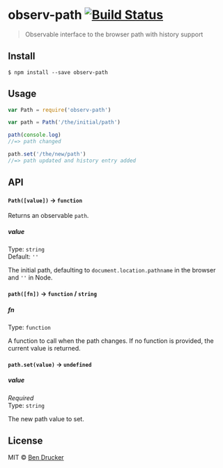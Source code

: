 # observ-path [![Build Status](https://travis-ci.org/bendrucker/observ-path.svg?branch=master)](https://travis-ci.org/bendrucker/observ-path)

> Observable interface to the browser path with history support


## Install

```
$ npm install --save observ-path
```


## Usage

```js
var Path = require('observ-path')

var path = Path('/the/initial/path')

path(console.log)
//=> path changed

path.set('/the/new/path')
//=> path updated and history entry added
```

## API

#### `Path([value])` -> `function`

Returns an observable `path`.

##### value

Type: `string`  
Default: `''`

The initial path, defaulting to `document.location.pathname` in the browser and `''` in Node.

#### `path([fn])` -> `function` / `string`

##### fn

Type: `function`

A function to call when the path changes. If no function is provided, the current value is returned.

#### `path.set(value)` -> `undefined`

##### value

*Required*  
Type: `string`

The new path value to set.

## License

MIT © [Ben Drucker](http://bendrucker.me)
